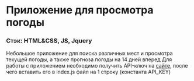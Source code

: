 # Приложение для просмотра погоды

### Стэк: HTML&CSS, JS, Jquery

Небольшое приложение для поиска различных мест и просмотра текущей погоды, а также прогноза погоды на 14 дней вперед
Для работы с приложением необходимо получить API-ключ на [сайте](https://www.weatherapi.com/), после чего вставить его в index.js файл на 1 строку (константа API_KEY)
